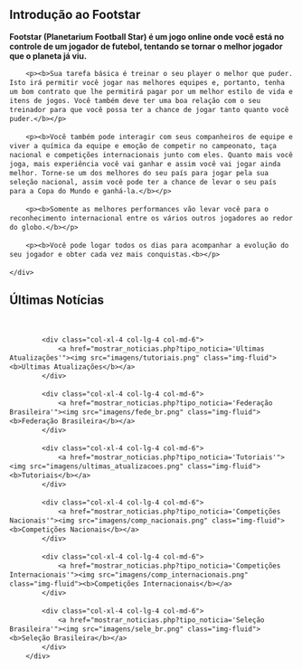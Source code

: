 <?php

session_start();

require_once("estilo_pagina/barra_navegacao.php");
require_once("estilo_pagina/capa.php");
?>

<section class="area_secao">
	<div class="container area_introducao">
		<h1><b>Introdução ao Footstar</b></h1>
		<p><b>Footstar (Planetarium Football Star) é um jogo online onde você está no controle de um jogador de futebol, tentando se tornar o melhor jogador que o planeta já viu.</b></p>

		<p><b>Sua tarefa básica é treinar o seu player o melhor que puder. Isto irá permitir você jogar nas melhores equipes e, portanto, tenha um bom contrato que lhe permitirá pagar por um melhor estilo de vida e itens de jogos. Você também deve ter uma boa relação com o seu treinador para que você possa ter a chance de jogar tanto quanto você puder.</b></p>

		<p><b>Você também pode interagir com seus companheiros de equipe e viver a química da equipe e emoção de competir no campeonato, taça nacional e competições internacionais junto com eles. Quanto mais você joga, mais experiência você vai ganhar e assim você vai jogar ainda melhor. Torne-se um dos melhores do seu país para jogar pela sua seleção nacional, assim você pode ter a chance de levar o seu país para a Copa do Mundo e ganhá-la.</b></p>

		<p><b>Somente as melhores performances vão levar você para o reconhecimento internacional entre os vários outros jogadores ao redor do globo.</b></p>

		<p><b>Você pode logar todos os dias para acompanhar a evolução do seu jogador e obter cada vez mais conquistas.<b></p>

	</div>
</section>

<section class="area_secao">
	<h1 class="titulo_noticias"><b>Últimas Notícias</b></h1>
	<br>
	<div class="container">
		<?php
		require_once('recuperar_noticias.php');
		ultimasNoticia();
		?>
	</div>
	<div class="container">
		<div class="row">

			<div class="col-xl-4 col-lg-4 col-md-6">
				<a href="mostrar_noticias.php?tipo_noticia='Ultimas Atualizações'"><img src="imagens/tutoriais.png" class="img-fluid"><b>Ultimas Atualizações</b></a>
			</div>

			<div class="col-xl-4 col-lg-4 col-md-6">
				<a href="mostrar_noticias.php?tipo_noticia='Federação Brasileira'"><img src="imagens/fede_br.png" class="img-fluid"><b>Federação Brasileira</b></a>
			</div>

			<div class="col-xl-4 col-lg-4 col-md-6">
				<a href="mostrar_noticias.php?tipo_noticia='Tutoriais'"><img src="imagens/ultimas_atualizacoes.png" class="img-fluid"><b>Tutoriais</b></a>
			</div>

			<div class="col-xl-4 col-lg-4 col-md-6">
				<a href="mostrar_noticias.php?tipo_noticia='Competições Nacionais'"><img src="imagens/comp_nacionais.png" class="img-fluid"><b>Competições Nacionais</b></a>
			</div>

			<div class="col-xl-4 col-lg-4 col-md-6">
				<a href="mostrar_noticias.php?tipo_noticia='Competições Internacionais'"><img src="imagens/comp_internacionais.png" class="img-fluid"><b>Competições Internacionais</b></a>
			</div>

			<div class="col-xl-4 col-lg-4 col-md-6">
				<a href="mostrar_noticias.php?tipo_noticia='Seleção Brasileira'"><img src="imagens/sele_br.png" class="img-fluid"><b>Seleção Brasileira</b></a>
			</div>
		</div>
